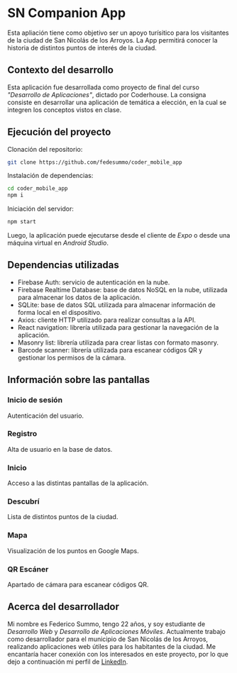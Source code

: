 # SN Companion App
Esta apliación tiene como objetivo ser un apoyo turísitico para los visitantes de la ciudad de San Nicolás de los Arroyos. La App permitirá conocer la historia de distintos puntos de interés de la ciudad.  

## Contexto del desarrollo  
Esta aplicación fue desarrollada como proyecto de final del curso _"Desarrollo de Aplicaciones"_, dictado por Coderhouse. La consigna consiste en desarrollar una aplicación de temática a elección, en la cual se integren los conceptos vistos en clase.  

## Ejecución del proyecto
Clonación del repositorio:
```sh
git clone https://github.com/fedesummo/coder_mobile_app
```

Instalación de dependencias:
```sh
cd coder_mobile_app
npm i
```

Iniciación del servidor:
```sh
npm start
```

Luego, la aplicación puede ejecutarse desde el cliente de _Expo_ o desde una máquina virtual en _Android Studio_.

## Dependencias utilizadas
- Firebase Auth: servicio de autenticación en la nube.
- Firebase Realtime Database: base de datos NoSQL en la nube, utilizada para almacenar los datos de la aplicación.
- SQLite: base de datos SQL utilizada para almacenar información de forma local en el dispositivo.
- Axios: cliente HTTP utilizado para realizar consultas a la API.
- React navigation: librería utilizada para gestionar la navegación de la aplicación.
- Masonry list: librería utilizada para crear listas con formato masonry.
- Barcode scanner: librería utilizada para escanear códigos QR y gestionar los permisos de la cámara.

## Información sobre las pantallas
<!-- ![alt text](https://raw.githubusercontent.com/fedesummo/coder_mobile_app/main/wireframe/All_Screens.png) -->

### Inicio de sesión
Autenticación del usuario.

### Registro
Alta de usuario en la base de datos.

### Inicio
Acceso a las distintas pantallas de la aplicación.

### Descubrí
Lista de distintos puntos de la ciudad.

### Mapa
Visualización de los puntos en Google Maps.

### QR Escáner
Apartado de cámara para escanear códigos QR.

## Acerca del desarrollador
Mi nombre es Federico Summo, tengo 22 años, y soy estudiante de _Desarrollo Web_ y _Desarrollo de Aplicaciones Móviles_.
Actualmente trabajo como desarrollador para el municipio de San Nicolás de los Arroyos, realizando aplicaciones web útiles para los habitantes de la ciudad.
Me encantaría hacer conexión con los interesados en este proyecto, por lo que dejo a continuación mi perfil de [LinkedIn](https://www.linkedin.com/in/federico-summo/).